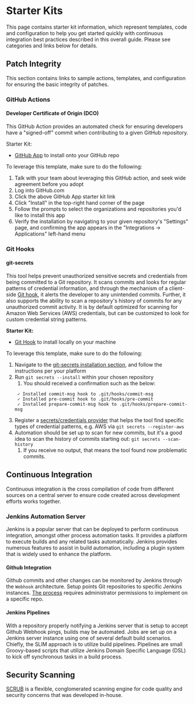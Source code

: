# Starter Kits

This page contains starter kit information, which represent templates, code and configuration to help you get started quickly with continuous integration best practices described in this overall guide. Please see categories and links below for details. 

## Patch Integrity

This section contains links to sample actions, templates, and configuration for ensuring the basic integrity of patches.

### GitHub Actions

#### Developer Certificate of Origin (DCO)

This GitHub Action provides an automated check for ensuring developers have a "signed-off" commit when contributing to a given GitHub repository. 

Starter Kit:
- [GitHub App](https://github.com/apps/dco) to install onto your GitHub repo

To leverage this template, make sure to do the following:
1. Talk with your team about leveraging this GitHub action, and seek wide agreement before you adopt
2. Log into GitHub.com
3. Click the above GitHub App starter kit link
4. Click "Install" in the top-right hand corner of the page
5. Follow the prompts to select the organizations and repositories you'd like to install this app
6. Verify the installation by navigating to your given repository's "Settings" page, and confirming the app appears in the "Integrations -> Applications" left-hand menu

### Git Hooks

#### git-secrets

This tool helps prevent unauthorized sensitive secrets and credentials from being committed to a Git repository. It scans commits and looks for regular patterns of credential information, and through the mechanism of a client-side [Git hook](https://git-scm.com/book/en/v2/Customizing-Git-Git-Hooks), it alerts the developer to any unintended commits. Further, it also supports the ability to scan a repository's history of commits for any unauthorized commit activity. It is by default optimized for scanning for Amazon Web Services (AWS) credentials, but can be customized to look for custom credential string patterns.

**Starter Kit:**
- [Git Hook](https://github.com/awslabs/git-secrets) to install locally on your machine

To leverage this template, make sure to do the following:
1. Navigate to the [git-secrets installation section](https://github.com/awslabs/git-secrets#id6), and follow the instructions per your platform
2. Run `git secrets --install` within your chosen repository
   1. You should received a confirmation such as the below:
   ```
    ✓ Installed commit-msg hook to .git/hooks/commit-msg
    ✓ Installed pre-commit hook to .git/hooks/pre-commit
    ✓ Installed prepare-commit-msg hook to .git/hooks/prepare-commit-msg
   ```
3. Register a [secrets/credentials provider](https://github.com/awslabs/git-secrets#id20) that helps the tool find specific types of credential patterns, e.g. AWS via `git secrets --register-aws` 
4. Automation should be set up to scan for new commits, but it's a good idea to scan the history of commits starting out: `git secrets --scan-history`
   1. If you receive no output, that means the tool found now problematic commits.

## Continuous Integration

Continuous integration is the cross compilation of code from different sources on a central server 
to ensure code created across development efforts works together. 

### Jenkins Automation Server

Jenkins is a popular server that can be deployed to perform continuous integration, amongst other 
process automation tasks. It provides a platform to execute builds and any related tasks automatically. 
Jenkins provides numerous features to assist in build automation, including a plugin system that is 
widely used to enhance the platform.

#### Github Integration

Github commits and other changes can be monitored by Jenkins through the `Webhook` architecture. Setup
points Git repositories to specific Jenkins instances. 
[The process](https://dzone.com/articles/adding-a-github-webhook-in-your-jenkins-pipeline) requires 
administrator permissions to implement on a specific repo. 

#### Jenkins Pipelines

With a repository properly notifying a Jenkins server that is setup to accept Github Webhook pings, 
builds may be automated. Jobs are set up on a Jenkins server instance using one of several default 
build scenarios. Chiefly, the SLIM approach is to utilize build pipelines. Pipelines are small 
Groovy-based scripts that utilize Jenkins Domain Specific Language (DSL) to kick off synchronous 
tasks in a build process.

## Security Scanning

[SCRUB](https://github.com/nasa/scrub) is a flexible, conglomerated scanning engine for code quality 
and security concerns that was developed in-house. 


